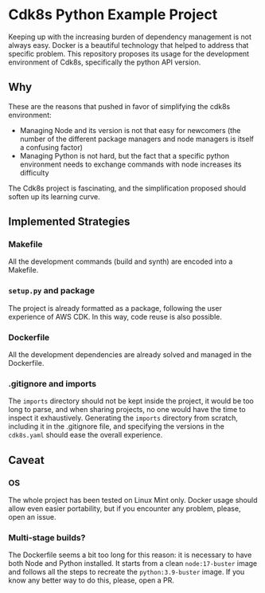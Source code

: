 # Cdk8s Python Example Project

Keeping up with the increasing burden of dependency management is not always easy. Docker is a beautiful technology that helped to address that specific problem. This repository proposes its usage for the development environment of Cdk8s, specifically the python API version.

## Why
These are the reasons that pushed in favor of simplifying the cdk8s environment:
- Managing Node and its version is not that easy for newcomers (the number of the different package managers and node managers is itself a confusing factor)
- Managing Python is not hard, but the fact that a specific python environment needs to exchange commands with node increases its difficulty

The Cdk8s project is fascinating, and the simplification proposed should soften up its learning curve.

## Implemented Strategies

### Makefile

All the development commands (build and synth) are encoded into a Makefile.

### `setup.py` and package

The project is already formatted as a package, following the user experience of AWS CDK. In this way, code reuse is also possible.

### Dockerfile

All the development dependencies are already solved and managed in the Dockerfile.

### .gitignore and imports

The `imports` directory should not be kept inside the project, it would be too long to parse, and when sharing projects, no one would have the time to inspect it exhaustively. Generating the `imports` directory from scratch, including it in the .gitignore file, and specifying the versions in the `cdk8s.yaml` should ease the overall experience.

## Caveat

### OS

The whole project has been tested on Linux Mint only. Docker usage should allow even easier portability, but if you encounter any problem, please, open an issue.

### Multi-stage builds?

The Dockerfile seems a bit too long for this reason: it is necessary to have both Node and Python installed.
It starts from a clean `node:17-buster` image and follows all the steps to recreate the `python:3.9-buster` image.
If you know any better way to do this, please, open a PR.

